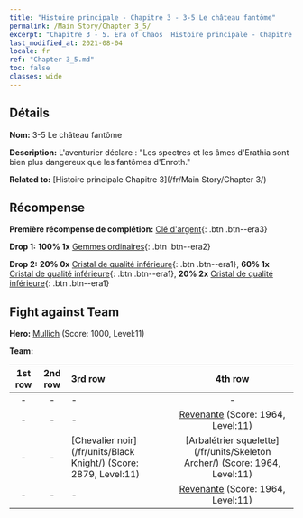 ```yaml
---
title: "Histoire principale - Chapitre 3 - 3-5 Le château fantôme"
permalink: /Main Story/Chapter 3_5/
excerpt: "Chapitre 3 - 5. Era of Chaos  Histoire principale - Chapitre 3_5. 3-5 Le château fantôme"
last_modified_at: 2021-08-04
locale: fr
ref: "Chapter 3_5.md"
toc: false
classes: wide
---
```


## Détails

 **Nom:** 3-5 Le château fantôme

 **Description:** L'aventurier déclare : \"Les spectres et les âmes d'Erathia sont bien plus dangereux que les fantômes d'Enroth.\"

 **Related to:** [Histoire principale Chapitre 3](/fr/Main Story/Chapter 3/)

## Récompense

 **Première récompense de complétion:** [Clé d'argent](/ItemsFR/con_693/){: .btn .btn--era3}

 **Drop 1:** **100% 1x** [Gemmes ordinaires](/ItemsFR/mat_10/){: .btn .btn--era2}

 **Drop 2:** **20% 0x** [Cristal de qualité inférieure](/ItemsFR/mat_5/){: .btn .btn--era1}, **60% 1x** [Cristal de qualité inférieure](/ItemsFR/mat_5/){: .btn .btn--era1}, **20% 2x** [Cristal de qualité inférieure](/ItemsFR/mat_5/){: .btn .btn--era1}


## Fight against Team
 **Hero:** [Mullich](/fr/heroes/Mullich/) (Score: 1000, Level:11)

 **Team:**


  | 1st row | 2nd row | 3rd row | 4th row |
  |:----:|:----:|:----|:----:|
  | - | - | - | - |
  | - | - | - | [Revenante](/fr/units/Wight/) (Score: 1964, Level:11)  |
  | - | - | [Chevalier noir](/fr/units/Black Knight/) (Score: 2879, Level:11)  | [Arbalétrier squelette](/fr/units/Skeleton Archer/) (Score: 1964, Level:11)  |
  | - | - | - | [Revenante](/fr/units/Wight/) (Score: 1964, Level:11)  |


